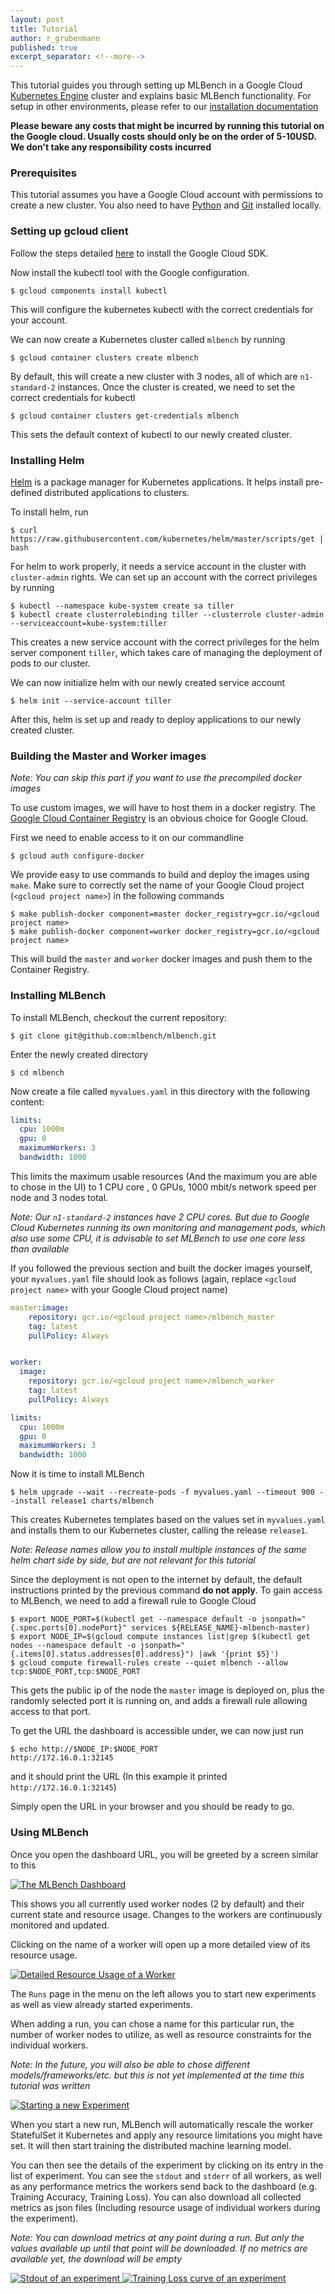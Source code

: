 ```yaml
---
layout: post
title: Tutorial
author: r_grubenmann
published: true
excerpt_separator: <!--more-->
---
```

This tutorial guides you through setting up MLBench in a Google Cloud [Kubernetes Engine](https://cloud.google.com/kubernetes-engine/) cluster and explains basic MLBench functionality. For setup in other environments, please refer to our [installation documentation](https://mlbench.readthedocs.io/en/latest/installation.html)

<!--more-->

**Please beware any costs that might be incurred by running this tutorial on the Google cloud. Usually costs should only be on the order of 5-10USD. We don't take any responsibility costs incurred**

### Prerequisites

This tutorial assumes you have a Google Cloud account with permissions to create a new cluster.
You also need to have [Python](https://www.python.org/) and [Git](https://git-scm.com/) installed locally.

### Setting up gcloud client

Follow the steps detailed [here](https://cloud.google.com/sdk/docs/quickstarts) to install the Google Cloud SDK.

Now install the kubectl tool with the Google configuration.

```shell
$ gcloud components install kubectl
```

This will configure the kubernetes kubectl with the correct credentials for your account.

We can now create a Kubernetes cluster called ``mlbench`` by running

```shell
$ gcloud container clusters create mlbench
```
By default, this will create a new cluster with 3 nodes, all of which are ``n1-standard-2`` instances.
Once the cluster is created, we need to set the correct credentials for kubectl

```shell
$ gcloud container clusters get-credentials mlbench
```

This sets the default context of kubectl to our newly created cluster.

### Installing Helm

[Helm](https://github.com/helm/helm/) is a package manager for Kubernetes applications. It helps install pre-defined distributed applications to clusters.

To install helm, run

```shell
$ curl https://raw.githubusercontent.com/kubernetes/helm/master/scripts/get | bash
```

For helm to work properly, it needs a service account in the cluster with ``cluster-admin`` rights. We can set up an account with the correct privileges by running

```shell
$ kubectl --namespace kube-system create sa tiller
$ kubectl create clusterrolebinding tiller --clusterrole cluster-admin --serviceaccount=kube-system:tiller
```

This creates a new service account with the correct privileges for the helm server component ``tiller``, which takes care of managing the deployment of pods to our cluster.

We can now initialize helm with our newly created service account

```shell
$ helm init --service-account tiller
```

After this, helm is set up and ready to deploy applications to our newly created cluster.

### Building the Master and Worker images

*Note: You can skip this part if you want to use the precompiled docker images*

To use custom images, we will have to host them in a docker registry. The [Google Cloud Container Registry](https://cloud.google.com/container-registry/) is an obvious choice for Google Cloud.

First we need to enable access to it on our commandline

```shell
$ gcloud auth configure-docker
```

We provide easy to use commands to build and deploy the images using ```make```. Make sure to correctly set the name of your Google Cloud project (``<gcloud project name>``) in the following commands

```shell
$ make publish-docker component=master docker_registry=gcr.io/<gcloud project name>
$ make publish-docker component=worker docker_registry=gcr.io/<gcloud project name>
```

This will build the ``master`` and ``worker`` docker images and push them to the Container Registry.

### Installing MLBench

To install MLBench, checkout the current repository:

```shell
$ git clone git@github.com:mlbench/mlbench.git
```

Enter the newly created directory

```shell
$ cd mlbench
```

Now create a file called ``myvalues.yaml`` in this directory with the following content:

```yaml
limits:
  cpu: 1000m
  gpu: 0
  maximumWorkers: 3
  bandwidth: 1000
```

This limits the maximum usable resources (And the maximum you are able to chose in the UI) to 1 CPU core , 0 GPUs, 1000 mbit/s network speed per node and 3 nodes total.

*Note: Our ``n1-standard-2`` instances have 2 CPU cores. But due to Google Cloud Kubernetes running its own monitoring and management pods, which also use some CPU, it is advisable to set MLBench to use one core less than available*

If you followed the previous section and built the docker images yourself, your ``myvalues.yaml`` file should look as follows (again, replace ``<gcloud project name>`` with your Google Cloud project name)

```yaml
master:image:
    repository: gcr.io/<gcloud project name>/mlbench_master
    tag: latest
    pullPolicy: Always


worker:
  image:
    repository: gcr.io/<gcloud project name>/mlbench_worker
    tag: latest
    pullPolicy: Always

limits:
  cpu: 1000m
  gpu: 0
  maximumWorkers: 3
  bandwidth: 1000
```

Now it is time to install MLBench

```shell
$ helm upgrade --wait --recreate-pods -f myvalues.yaml --timeout 900 --install release1 charts/mlbench
```

This creates Kubernetes templates based on the values set in ``myvalues.yaml`` and installs them to our Kubernetes cluster, calling the release ``release1``.

*Note: Release names allow you to install multiple instances of the same helm chart side by side, but are not relevant for this tutorial*

Since the deployment is not open to the internet by default, the default instructions printed by the previous command **do not apply**.
To gain access to MLBench, we need to add a firewall rule to Google Cloud

```shell
$ export NODE_PORT=$(kubectl get --namespace default -o jsonpath="{.spec.ports[0].nodePort}" services ${RELEASE_NAME}-mlbench-master)
$ export NODE_IP=$(gcloud compute instances list|grep $(kubectl get nodes --namespace default -o jsonpath="{.items[0].status.addresses[0].address}") |awk '{print $5}')
$ gcloud compute firewall-rules create --quiet mlbench --allow tcp:$NODE_PORT,tcp:$NODE_PORT
```

This gets the public ip of the node the ``master`` image is deployed on, plus the randomly selected port it is running on, and adds a firewall rule allowing access to that port.

To get the URL the dashboard is accessible under, we can now just run

```shell
$ echo http://$NODE_IP:$NODE_PORT
http://172.16.0.1:32145
```

and it should print the URL (In this example it printed ``http://172.16.0.1:32145``)

Simply open the URL in your browser and you should be ready to go.

### Using MLBench
Once you open the dashboard URL, you will be greeted by a screen similar to this

<a href="{{ site.baseurl }}public/images/Dashboard_Index.png" data-lightbox="Dashboard_Index" data-title="The MLBench Dashboard">
  <img src="{{ site.baseurl }}public/images/Dashboard_Index.png" alt="The MLBench Dashboard" style="max-width:80%;"/>
</a>

This shows you all currently used worker nodes (2 by default) and their current state and resource usage.
Changes to the workers are continuously monitored and updated.

Clicking on the name of a worker will open up a more detailed view of its resource usage.

<a href="{{ site.baseurl }}public/images/Worker_Details.png" data-lightbox="Worker_Detail" data-title="Detailed Resource Usage of a Worker">
  <img src="{{ site.baseurl }}public/images/Worker_Details.png" alt="Detailed Resource Usage of a Worker" style="max-width:80%;"/>
</a>

The ``Runs`` page in the menu on the left allows you to start new experiments as well as view already started experiments.

When adding a run, you can chose a name for this particular run, the number of worker nodes to utilize, as well as resource constraints for the individual workers.

*Note: In the future, you will also be able to chose different models/frameworks/etc. but this is not yet implemented at the time this tutorial was written*

<a href="{{ site.baseurl }}public/images/Create_Run.png" data-lightbox="Create_Run" data-title="Starting a new Experiment">
  <img src="{{ site.baseurl }}public/images/Create_Run.png" alt="Starting a new Experiment" style="max-width:80%;"/>
</a>

When you start a new run, MLBench will automatically rescale the worker StatefulSet it Kubernetes and apply any resource limitations you might have set. It will then start training the distributed machine learning model.

You can then see the details of the experiment by clicking on its entry in the list of experiment. You can see the ``stdout`` and ``stderr`` of all workers, as well as any performance metrics the workers send back to the dashboard (e.g. Training Accuracy,  Training Loss). You can also download all collected metrics as json files (Including resource usage of individual workers during the experiment).

*Note: You can download metrics at any point during a run. But only the values available up until that point will be downloaded. If no metrics are available yet, the download will be empty*

<a href="{{ site.baseurl }}public/images/Run_Stdout.png" data-lightbox="Run_Stdout" data-title="Stdout of an experiment">
  <img src="{{ site.baseurl }}public/images/Run_Stdout.png" alt="Stdout of an experiment" style="max-width:80%;"/>
</a>

<a href="{{ site.baseurl }}public/images/Run_Loss.png" data-lightbox="Run_Loss" data-title="Training Loss curve of an experiment">
  <img src="{{ site.baseurl }}public/images/Run_Loss.png" alt="Training Loss curve of an experiment" style="max-width:80%;"/>
</a>